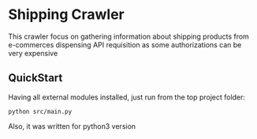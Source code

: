 # Shipping Crawler

This crawler focus on gathering information about shipping products from e-commerces dispensing API requisition as some authorizations can be very expensive

## QuickStart

Having all external modules installed, just run from the top project folder:

`python src/main.py`

Also, it was written for python3 version

<!-- For quick markdown preview in VSCode: command+shift+P here and enter >Markdown: open preview to the side -->